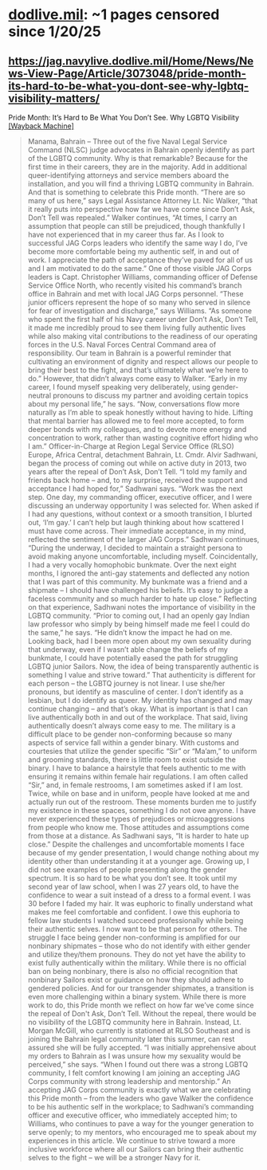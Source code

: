 



# [dodlive.mil](dodlive.mil): ~1 pages censored since 1/20/25

## https://jag.navylive.dodlive.mil/Home/News/News-View-Page/Article/3073048/pride-month-its-hard-to-be-what-you-dont-see-why-lgbtq-visibility-matters/


Pride Month: It’s Hard to Be What You Don’t See. Why LGBTQ Visibility [[Wayback Machine]](https://web.archive.org/web/20240000000000*/https://jag.navylive.dodlive.mil/Home/News/News-View-Page/Article/3073048/pride-month-its-hard-to-be-what-you-dont-see-why-lgbtq-visibility-matters/)

> Manama, Bahrain – Three out of the five Naval Legal Service Command (NLSC) judge advocates in Bahrain openly identify as part of the LGBTQ community. Why is that remarkable? Because for the first time in their careers, they are in the majority. Add in additional queer-identifying attorneys and service members aboard the installation, and you will find a thriving LGBTQ community in Bahrain. And that is something to celebrate this Pride month. “There are so many of us here,” says Legal Assistance Attorney Lt. Nic Walker, “that it really puts into perspective how far we have come since Don’t Ask, Don’t Tell was repealed.” Walker continues, “At times, I carry an assumption that people can still be prejudiced, though thankfully I have not experienced that in my career thus far. As I look to successful JAG Corps leaders who identify the same way I do, I’ve become more comfortable being my authentic self, in and out of work. I appreciate the path of acceptance they’ve paved for all of us and I am motivated to do the same.” One of those visible JAG Corps leaders is Capt. Christopher Williams, commanding officer of Defense Service Office North, who recently visited his command’s branch office in Bahrain and met with local JAG Corps personnel. “These junior officers represent the hope of so many who served in silence for fear of investigation and discharge,” says Williams. “As someone who spent the first half of his Navy career under Don’t Ask, Don’t Tell, it made me incredibly proud to see them living fully authentic lives while also making vital contributions to the readiness of our operating forces in the U.S. Naval Forces Central Command area of responsibility. Our team in Bahrain is a powerful reminder that cultivating an environment of dignity and respect allows our people to bring their best to the fight, and that’s ultimately what we’re here to do.” However, that didn’t always come easy to Walker. “Early in my career, I found myself speaking very deliberately, using gender-neutral pronouns to discuss my partner and avoiding certain topics about my personal life,” he says. “Now, conversations flow more naturally as I’m able to speak honestly without having to hide. Lifting that mental barrier has allowed me to feel more accepted, to form deeper bonds with my colleagues, and to devote more energy and concentration to work, rather than wasting cognitive effort hiding who I am.” Officer-in-Charge at Region Legal Service Office (RLSO) Europe, Africa Central, detachment Bahrain, Lt. Cmdr. Alvir Sadhwani, began the process of coming out while on active duty in 2013, two years after the repeal of Don’t Ask, Don’t Tell. “I told my family and friends back home – and, to my surprise, received the support and acceptance I had hoped for,” Sadhwani says. “Work was the next step. One day, my commanding officer, executive officer, and I were discussing an underway opportunity I was selected for. When asked if I had any questions, without context or a smooth transition, I blurted out, ‘I’m gay.’ I can’t help but laugh thinking about how scattered I must have come across. Their immediate acceptance, in my mind, reflected the sentiment of the larger JAG Corps.” Sadhwani continues, “During the underway, I decided to maintain a straight persona to avoid making anyone uncomfortable, including myself. Coincidentally, I had a very vocally homophobic bunkmate. Over the next eight months, I ignored the anti-gay statements and deflected any notion that I was part of this community. My bunkmate was a friend and a shipmate – I should have challenged his beliefs. It’s easy to judge a faceless community and so much harder to hate up close.” Reflecting on that experience, Sadhwani notes the importance of visibility in the LGBTQ community. “Prior to coming out, I had an openly gay Indian law professor who simply by being himself made me feel I could do the same,” he says. “He didn’t know the impact he had on me. Looking back, had I been more open about my own sexuality during that underway, even if I wasn’t able change the beliefs of my bunkmate, I could have potentially eased the path for struggling LGBTQ junior Sailors. Now, the idea of being transparently authentic is something I value and strive toward.” That authenticity is different for each person – the LGBTQ journey is not linear. I use she/her pronouns, but identify as masculine of center. I don’t identify as a lesbian, but I do identify as queer. My identity has changed and may continue changing – and that’s okay. What is important is that I can live authentically both in and out of the workplace. That said, living authentically doesn’t always come easy to me. The military is a difficult place to be gender non-conforming because so many aspects of service fall within a gender binary. With customs and courtesies that utilize the gender specific “Sir” or “Ma’am,” to uniform and grooming standards, there is little room to exist outside the binary. I have to balance a hairstyle that feels authentic to me with ensuring it remains within female hair regulations. I am often called “Sir,” and, in female restrooms, I am sometimes asked if I am lost. Twice, while on base and in uniform, people have looked at me and actually run out of the restroom. These moments burden me to justify my existence in these spaces, something I do not owe anyone. I have never experienced these types of prejudices or microaggressions from people who know me. Those attitudes and assumptions come from those at a distance. As Sadhwani says, “It is harder to hate up close.” Despite the challenges and uncomfortable moments I face because of my gender presentation, I would change nothing about my identity other than understanding it at a younger age. Growing up, I did not see examples of people presenting along the gender spectrum. It is so hard to be what you don’t see. It took until my second year of law school, when I was 27 years old, to have the confidence to wear a suit instead of a dress to a formal event. I was 30 before I faded my hair. It was euphoric to finally understand what makes me feel comfortable and confident. I owe this euphoria to fellow law students I watched succeed professionally while being their authentic selves. I now want to be that person for others. The struggle I face being gender non-conforming is amplified for our nonbinary shipmates – those who do not identify with either gender and utilize they/them pronouns. They do not yet have the ability to exist fully authentically within the military. While there is no official ban on being nonbinary, there is also no official recognition that nonbinary Sailors exist or guidance on how they should adhere to gendered policies. And for our transgender shipmates, a transition is even more challenging within a binary system. While there is more work to do, this Pride month we reflect on how far we’ve come since the repeal of Don't Ask, Don’t Tell. Without the repeal, there would be no visibility of the LGBTQ community here in Bahrain. Instead, Lt. Morgan McGill, who currently is stationed at RLSO Southeast and is joining the Bahrain legal community later this summer, can rest assured she will be fully accepted. “I was initially apprehensive about my orders to Bahrain as I was unsure how my sexuality would be perceived,” she says. “When I found out there was a strong LGBTQ community, I felt comfort knowing I am joining an accepting JAG Corps community with strong leadership and mentorship.” An accepting JAG Corps community is exactly what we are celebrating this Pride month – from the leaders who gave Walker the confidence to be his authentic self in the workplace; to Sadhwani’s commanding officer and executive officer, who immediately accepted him; to Williams, who continues to pave a way for the younger generation to serve openly; to my mentors, who encouraged me to speak about my experiences in this article. We continue to strive toward a more inclusive workforce where all our Sailors can bring their authentic selves to the fight – we will be a stronger Navy for it.